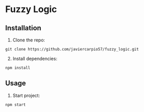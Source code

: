 # Fuzzy Logic

## Installation
1. Clone the repo:
```
git clone https://github.com/javiercarpio57/fuzzy_logic.git
```
2. Install dependencies:
```
npm install
```

## Usage
1. Start project:
```
npm start
```
